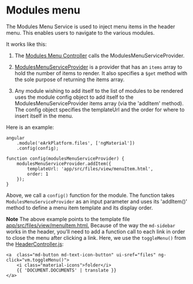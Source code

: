 # Modules menu

The Modules Menu Service is used to inject menu items in the header menu. This enables users to navigate to the various modules.

It works like this:

1. The [Modules Menu Controller](/app/src/header/ModulesMenuController.js) calls the ModulesMenuServiceProvider.

2. [ModulesMenuServiceProvider](/app/src/header/modulesMenuService.js) is a provider that has an `items` array to hold the number of items to render.
It also specifies a `$get` method with the sole purpose of returning the items array. 

3. Any module wishing to add itself to the list of modules to be rendered uses the module config object to add itself to the ModulesMenuServiceProvider items array (via the 'addItem' method).
The config object specifies the templateUrl and the order for where to insert itself in the menu.

Here is an example:

```
angular
    .module('eArkPlatform.files', ['ngMaterial'])
    .config(config);

function config(modulesMenuServiceProvider) {
    modulesMenuServiceProvider.addItem({
        templateUrl: 'app/src/files/view/menuItem.html',
        order: 1
    });
}
```

Above, we call a `config()` function for the module.
The function takes `ModulesMenuServiceProvider` as an input parameter and uses its 'addItem()' method to define a menu item template and its display order.

**Note** The above example points to the template file [app/src/files/view/menuItem.html.](/app/src/files/view/menuItem.html)
Because of the way the `md-sidebar` works in the header, you'll need to add a function call to each link in order to close the menu after clicking a link.
Here, we use the `toggleMenu()` from the [HeaderController.js](/app/src/header/HeaderController.js):
```
<a  class="md-button md-text-icon-button" ui-sref="files" ng-click="vm.toggleMenu()">
    <i class="material-icons">folder</i>
    {{ 'DOCUMENT.DOCUMENTS' | translate }}
</a>
```
